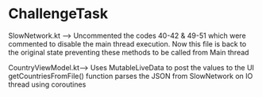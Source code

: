 # ChallengeTask

SlowNetwork.kt --> Uncommented the codes 40-42 & 49-51 which were commented to disable the main thread execution. Now this file is back to the original state preventing these methods to be called from Main thread

CountryViewModel.kt--> 
    Uses MutableLiveData to post the values to the UI
    getCountriesFromFile() function parses the JSON from SlowNetwork on IO thread using coroutines
